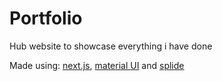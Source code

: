 # Portfolio

Hub website to showcase everything i have done

Made using: [next.js](https://nextjs.org/), [material UI](https://mui.com/material-ui/) and [splide](https://splidejs.com/)
